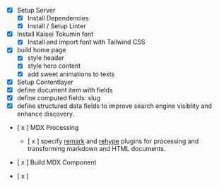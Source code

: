 * [x] Setup Server
  * [x] Install Dependencies
  * [x] Install / Setup Linter
* [x] Install Kaisei Tokumin font
  * [x] Install and import font with Tailwind CSS
* [x] build home page
  * [x] style header 
  * [x] style hero content
  * [x] add sweet animations to texts

* [x] Setup Contentlayer
 * [x] define document item with fields 
 * [x] define computed fields: slug
 * [x] define structured data fields to improve search engine visiblity and enhance discovery.
 * [ x ] MDX Processing
   * [ x ] specify [remark](https://remark.js.org/) and [rehype](https://github.com/rehypejs/rehype) plugins for processing and transforming markdown and HTML documents.
 
* [ x ] Build MDX Component
 * [ x ] 